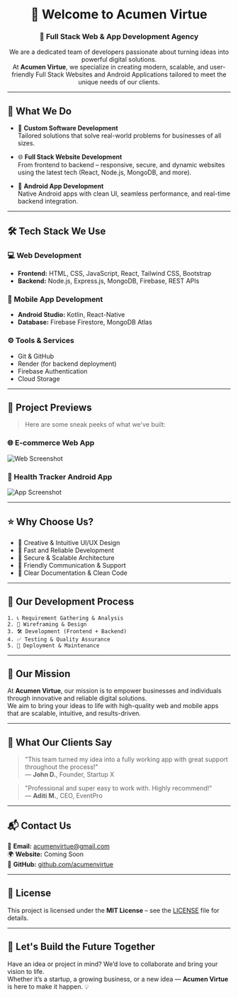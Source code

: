 <h1 align="center"> 👋 Welcome to Acumen Virtue</h1>
<h3 align="center">🚀 Full Stack Web & App Development Agency</h3>

<p align="center">
We are a dedicated team of developers passionate about turning ideas into powerful digital solutions.<br>
At <strong>Acumen Virtue</strong>, we specialize in creating modern, scalable, and user-friendly Full Stack Websites and Android Applications tailored to meet the unique needs of our clients.
</p>

---

## 💼 What We Do

- 🧠 **Custom Software Development**  
    Tailored solutions that solve real-world problems for businesses of all sizes.

- 🌐 **Full Stack Website Development**  
    From frontend to backend – responsive, secure, and dynamic websites using the latest tech (React, Node.js, MongoDB, and more).

- 📱 **Android App Development**  
    Native Android apps with clean UI, seamless performance, and real-time backend integration.

---

## 🛠️ Tech Stack We Use

### 💻 Web Development
- **Frontend:** HTML, CSS, JavaScript, React, Tailwind CSS, Bootstrap  
- **Backend:** Node.js, Express.js, MongoDB, Firebase, REST APIs

### 📱 Mobile App Development
- **Android Studio:** Kotlin, React-Native 
- **Database:** Firebase Firestore, MongoDB Atlas

### ⚙️ Tools & Services
- Git & GitHub  
- Render (for backend deployment)  
- Firebase Authentication  
- Cloud Storage

---

## 📸 Project Previews

> Here are some sneak peeks of what we've built:

### 🌐 E-commerce Web App
![Web Screenshot](link-to-your-image)

### 📱 Health Tracker Android App
![App Screenshot](link-to-your-image)

---

## ⭐ Why Choose Us?

- 🎨 Creative & Intuitive UI/UX Design  
- 🚀 Fast and Reliable Development  
- 🔐 Secure & Scalable Architecture  
- 💬 Friendly Communication & Support  
- 📄 Clear Documentation & Clean Code

---

## 🔄 Our Development Process

    1. 📞 Requirement Gathering & Analysis  
    2. 📝 Wireframing & Design  
    3. 🛠️ Development (Frontend + Backend)  
    4. ✅ Testing & Quality Assurance  
    5. 🚀 Deployment & Maintenance

---

## 🎯 Our Mission

At **Acumen Virtue**, our mission is to empower businesses and individuals through innovative and reliable digital solutions.  
We aim to bring your ideas to life with high-quality web and mobile apps that are scalable, intuitive, and results-driven.

---

## 💬 What Our Clients Say

> "This team turned my idea into a fully working app with great support throughout the process!"  
> — **John D.**, Founder, Startup X

> "Professional and super easy to work with. Highly recommend!"  
> — **Aditi M.**, CEO, EventPro

---

## 📬 Contact Us

📧 **Email:** [acumenvirtue@gmail.com](mailto:acumenvirtue@gmail.com)  
🌍 **Website:** Coming Soon  
🐙 **GitHub:** [github.com/acumenvirtue](https://github.com/acumenvirtue)

---

## 📄 License

This project is licensed under the **MIT License** – see the [LICENSE](https://mukeshkumhar.github.io/My-PortFolio/) file for details.

---

## 🤝 Let's Build the Future Together

Have an idea or project in mind? We’d love to collaborate and bring your vision to life.  
Whether it’s a startup, a growing business, or a new idea — **Acumen Virtue** is here to make it happen. 💡
